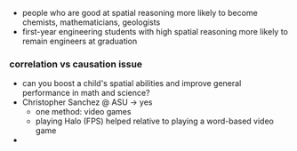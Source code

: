 - people who are good at spatial reasoning more likely to become chemists, mathematicians, geologists
- first-year engineering students with high spatial reasoning more likely to remain engineers at graduation

### correlation vs causation issue

- can you boost a child's spatial abilities and improve general performance in math and science?
- Christopher Sanchez @ ASU -> yes
	- one method: video games
	- playing Halo (FPS) helped relative to playing a word-based video game
- 